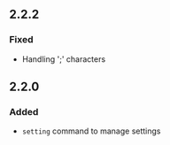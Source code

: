 ## 2.2.2
### Fixed
- Handling ';' characters

## 2.2.0
### Added
- ``setting`` command to manage settings